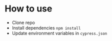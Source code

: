 # How to use
* Clone repo
* Install dependencies `npm install`
* Update environment variables in `cypress.json`